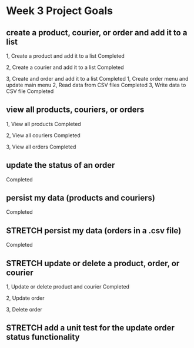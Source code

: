# Week 3 Project Goals

## create a product, courier, or order and add it to a list
  1, Create a product and add it to a list
    Completed

  2, Create a courier and add it to a list
    Completed

  3, Create and order and add it to a list
    Completed
    1, Create order menu and update main menu
    2, Read data from CSV files
      Completed
    3, Write data to CSV file
      Completed 

## view all products, couriers, or orders
  1, View all products
    Completed

  2, View all couriers
    Completed

  3, View all orders
    Completed

## update the status of an order
  Completed

## persist my data (products and couriers)
  Completed

## STRETCH persist my data (orders in a .csv file)
  Completed

## STRETCH update or delete a product, order, or courier
  1, Update or delete product and courier
    Completed
  
  2, Update order

  3, Delete order

## STRETCH add a unit test for the update order status functionality
